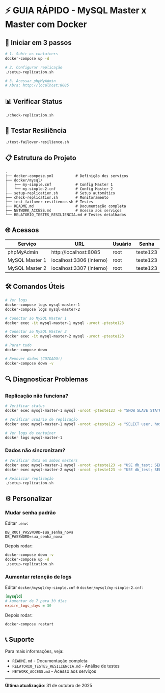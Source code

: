 # ⚡ GUIA RÁPIDO - MySQL Master x Master com Docker

## 🚀 Iniciar em 3 passos

```bash
# 1. Subir os containers
docker-compose up -d

# 2. Configurar replicação
./setup-replication.sh

# 3. Acessar phpMyAdmin
# Abra: http://localhost:8085
```

## 📊 Verificar Status

```bash
./check-replication.sh
```

## 🧪 Testar Resiliência

```bash
./test-failover-resilience.sh
```

## 📋 Estrutura do Projeto

```
.
├── docker-compose.yml          # Definição dos serviços
├── docker/mysql/
│   ├── my-simple.cnf           # Config Master 1
│   └── my-simple-2.cnf         # Config Master 2
├── setup-replication.sh        # Setup automático
├── check-replication.sh        # Monitoramento
├── test-failover-resilience.sh # Testes
├── README.md                   # Documentação completa
├── NETWORK_ACCESS.md           # Acesso aos serviços
└── RELATORIO_TESTES_RESILIENCIA.md # Testes detalhados
```

## 🌐 Acessos

| Serviço | URL | Usuário | Senha |
|---------|-----|---------|-------|
| phpMyAdmin | http://localhost:8085 | root | teste123 |
| MySQL Master 1 | localhost:3306 (interno) | root | teste123 |
| MySQL Master 2 | localhost:3307 (interno) | root | teste123 |

## 🛠️ Comandos Úteis

```bash
# Ver logs
docker-compose logs mysql-master-1
docker-compose logs mysql-master-2

# Conectar ao MySQL Master 1
docker exec -it mysql-master-1 mysql -uroot -pteste123

# Conectar ao MySQL Master 2
docker exec -it mysql-master-2 mysql -uroot -pteste123

# Parar tudo
docker-compose down

# Remover dados (CUIDADO!)
docker-compose down -v
```

## 🔍 Diagnosticar Problemas

### Replicação não funciona?

```bash
# Verificar status
docker exec mysql-master-1 mysql -uroot -pteste123 -e "SHOW SLAVE STATUS\G"

# Verificar usuário de replicação
docker exec mysql-master-1 mysql -uroot -pteste123 -e "SELECT user, host FROM mysql.user WHERE user='replicador';"

# Ver logs do container
docker logs mysql-master-1
```

### Dados não sincronizam?

```bash
# Verificar data em ambos masters
docker exec mysql-master-1 mysql -uroot -pteste123 -e "USE db_test; SELECT COUNT(*) FROM sua_tabela;"
docker exec mysql-master-2 mysql -uroot -pteste123 -e "USE db_test; SELECT COUNT(*) FROM sua_tabela;"

# Reiniciar replicação
./setup-replication.sh
```

## ⚙️ Personalizar

### Mudar senha padrão

Editar `.env`:
```env
DB_ROOT_PASSWORD=sua_senha_nova
DB_PASSWORD=sua_senha_nova
```

Depois rodar:
```bash
docker-compose down -v
docker-compose up -d
./setup-replication.sh
```

### Aumentar retenção de logs

Editar `docker/mysql/my-simple.cnf` e `docker/mysql/my-simple-2.cnf`:
```ini
[mysqld]
# Aumentar de 7 para 30 dias
expire_logs_days = 30
```

Depois rodar:
```bash
docker-compose restart
```

## 📞 Suporte

Para mais informações, veja:
- `README.md` - Documentação completa
- `RELATORIO_TESTES_RESILIENCIA.md` - Análise de testes
- `NETWORK_ACCESS.md` - Acesso aos serviços

---

**Última atualização**: 31 de outubro de 2025

